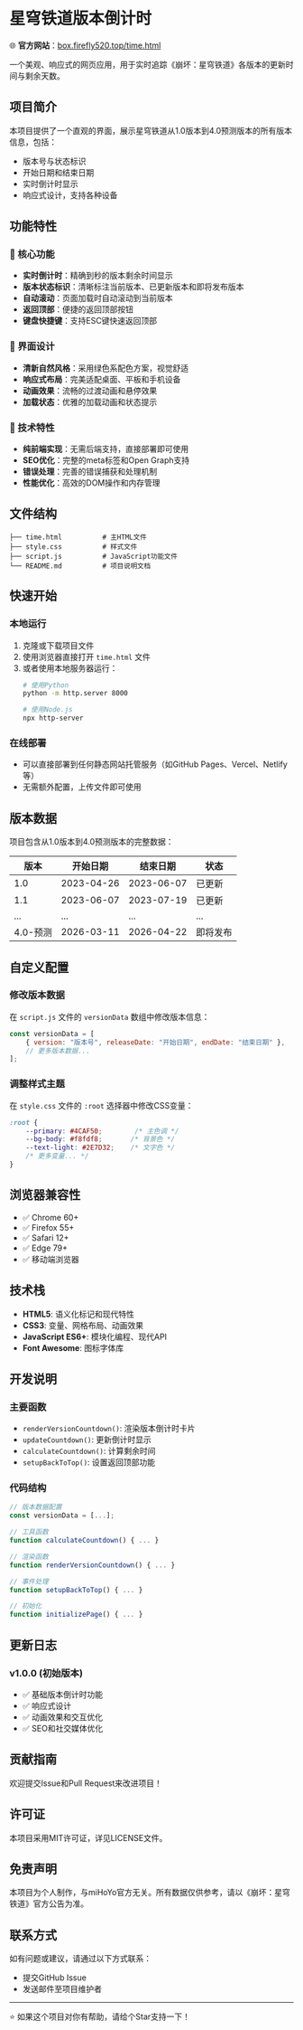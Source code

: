 # 星穹铁道版本倒计时

🌐 **官方网站**：[box.firefly520.top/time.html](https://box.firefly520.top/time.html)

一个美观、响应式的网页应用，用于实时追踪《崩坏：星穹铁道》各版本的更新时间与剩余天数。

## 项目简介

本项目提供了一个直观的界面，展示星穹铁道从1.0版本到4.0预测版本的所有版本信息，包括：
- 版本号与状态标识
- 开始日期和结束日期
- 实时倒计时显示
- 响应式设计，支持各种设备

## 功能特性

### 🎯 核心功能
- **实时倒计时**：精确到秒的版本剩余时间显示
- **版本状态标识**：清晰标注当前版本、已更新版本和即将发布版本
- **自动滚动**：页面加载时自动滚动到当前版本
- **返回顶部**：便捷的返回顶部按钮
- **键盘快捷键**：支持ESC键快速返回顶部

### 🎨 界面设计
- **清新自然风格**：采用绿色系配色方案，视觉舒适
- **响应式布局**：完美适配桌面、平板和手机设备
- **动画效果**：流畅的过渡动画和悬停效果
- **加载状态**：优雅的加载动画和状态提示

### 📱 技术特性
- **纯前端实现**：无需后端支持，直接部署即可使用
- **SEO优化**：完整的meta标签和Open Graph支持
- **错误处理**：完善的错误捕获和处理机制
- **性能优化**：高效的DOM操作和内存管理

## 文件结构

```
├── time.html          # 主HTML文件
├── style.css          # 样式文件
├── script.js          # JavaScript功能文件
└── README.md          # 项目说明文档
```

## 快速开始

### 本地运行
1. 克隆或下载项目文件
2. 使用浏览器直接打开 `time.html` 文件
3. 或者使用本地服务器运行：
   ```bash
   # 使用Python
   python -m http.server 8000
   
   # 使用Node.js
   npx http-server
   ```

### 在线部署
- 可以直接部署到任何静态网站托管服务（如GitHub Pages、Vercel、Netlify等）
- 无需额外配置，上传文件即可使用

## 版本数据

项目包含从1.0版本到4.0预测版本的完整数据：

| 版本 | 开始日期 | 结束日期 | 状态 |
|------|----------|----------|------|
| 1.0 | 2023-04-26 | 2023-06-07 | 已更新 |
| 1.1 | 2023-06-07 | 2023-07-19 | 已更新 |
| ... | ... | ... | ... |
| 4.0-预测 | 2026-03-11 | 2026-04-22 | 即将发布 |

## 自定义配置

### 修改版本数据
在 `script.js` 文件的 `versionData` 数组中修改版本信息：

```javascript
const versionData = [
    { version: "版本号", releaseDate: "开始日期", endDate: "结束日期" },
    // 更多版本数据...
];
```

### 调整样式主题
在 `style.css` 文件的 `:root` 选择器中修改CSS变量：

```css
:root {
    --primary: #4CAF50;        /* 主色调 */
    --bg-body: #f8fdf8;       /* 背景色 */
    --text-light: #2E7D32;    /* 文字色 */
    /* 更多变量... */
}
```

## 浏览器兼容性

- ✅ Chrome 60+
- ✅ Firefox 55+
- ✅ Safari 12+
- ✅ Edge 79+
- ✅ 移动端浏览器

## 技术栈

- **HTML5**: 语义化标记和现代特性
- **CSS3**: 变量、网格布局、动画效果
- **JavaScript ES6+**: 模块化编程、现代API
- **Font Awesome**: 图标字体库

## 开发说明

### 主要函数
- `renderVersionCountdown()`: 渲染版本倒计时卡片
- `updateCountdown()`: 更新倒计时显示
- `calculateCountdown()`: 计算剩余时间
- `setupBackToTop()`: 设置返回顶部功能

### 代码结构
```javascript
// 版本数据配置
const versionData = [...];

// 工具函数
function calculateCountdown() { ... }

// 渲染函数
function renderVersionCountdown() { ... }

// 事件处理
function setupBackToTop() { ... }

// 初始化
function initializePage() { ... }
```

## 更新日志

### v1.0.0 (初始版本)
- ✅ 基础版本倒计时功能
- ✅ 响应式设计
- ✅ 动画效果和交互优化
- ✅ SEO和社交媒体优化

## 贡献指南

欢迎提交Issue和Pull Request来改进项目！

## 许可证

本项目采用MIT许可证，详见LICENSE文件。

## 免责声明

本项目为个人制作，与miHoYo官方无关。所有数据仅供参考，请以《崩坏：星穹铁道》官方公告为准。

## 联系方式

如有问题或建议，请通过以下方式联系：
- 提交GitHub Issue
- 发送邮件至项目维护者

---

⭐ 如果这个项目对你有帮助，请给个Star支持一下！